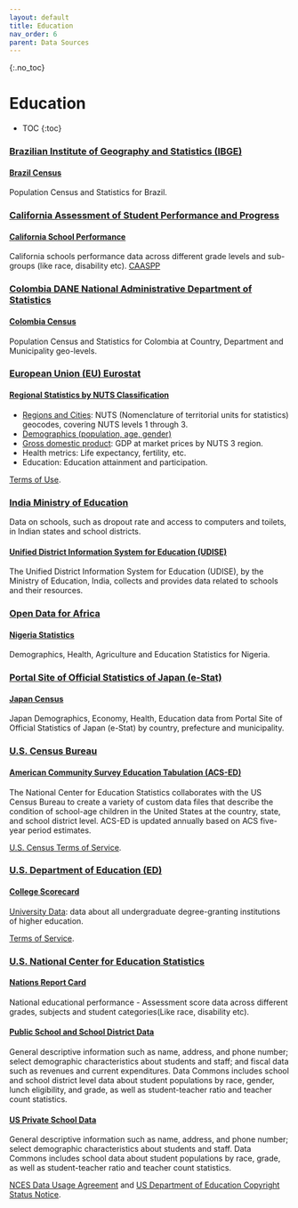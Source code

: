 ```yaml
---
layout: default
title: Education
nav_order: 6
parent: Data Sources
---
```


{:.no_toc}
# Education

* TOC
{:toc}

### [Brazilian Institute of Geography and Statistics (IBGE)](https://www.ibge.gov.br/en/home-eng.html)

#### [Brazil Census](https://www.ibge.gov.br/en/statistics/social/population.html)
Population Census and Statistics for Brazil.

### [California Assessment of Student Performance and Progress](https://caaspp-elpac.ets.org/elpac/)

#### [California School Performance](https://caaspp-elpac.ets.org/elpac/)
California schools performance data across different grade levels and sub-groups (like race, disability etc).
[CAASPP](https://caaspp-elpac.ets.org/elpac/)

### [Colombia DANE National Administrative Department of Statistics](https://www.dane.gov.co)

#### [Colombia Census](https://www.dane.gov.co/index.php)
Population Census and Statistics for Colombia at Country, Department and Municipality geo-levels.

### [European Union (EU) Eurostat](https://ec.europa.eu/eurostat)

#### [Regional Statistics by NUTS Classification](https://ec.europa.eu/eurostat/)
* [Regions and Cities](https://ec.europa.eu/eurostat/web/regions-and-cities): NUTS (Nomenclature of territorial units for statistics) geocodes, covering NUTS levels 1 through 3.
* [Demographics (population, age, gender)](https://ec.europa.eu/eurostat/web/population-demography)
* [Gross domestic product](https://appsso.eurostat.ec.europa.eu/nui/show.do?dataset=nama_10r_3gdp&lang=en): GDP at market prices by NUTS 3 region.
* Health metrics: Life expectancy, fertility, etc.
* Education: Education attainment and participation.

[Terms of Use](https://ec.europa.eu/eurostat/about/policies/copyright).


### [India Ministry of Education](https://dashboard.udiseplus.gov.in/#/home)
Data on schools, such as dropout rate and access to computers and toilets, in Indian states and school districts.


#### [Unified District Information System for Education (UDISE)](https://udiseplus.gov.in/#/home)
The Unified District Information System for Education (UDISE), by the Ministry of Education, India, collects and provides data related to schools and their resources.

### [Open Data for Africa](https://dataportal.opendataforafrica.org/)

#### [Nigeria Statistics](https://nigeria.opendataforafrica.org)
Demographics, Health, Agriculture and Education Statistics for Nigeria.

### [Portal Site of Official Statistics of Japan (e-Stat)](https://www.e-stat.go.jp/)

#### [Japan Census](https://dashboard.e-stat.go.jp/graphSearch/graphSearchResult?selectedLFieldCd=02)
Japan Demographics, Economy, Health, Education data from Portal Site of Official Statistics of Japan (e-Stat) by country, prefecture and municipality.

### [U.S. Census Bureau](https://www.census.gov/)

#### [American Community Survey Education Tabulation (ACS-ED)](https://nces.ed.gov/programs/edge/demographic/acs)
The National Center for Education Statistics collaborates with the US Census Bureau to create a variety of custom data files that describe the condition of school-age children in the United States at the country, state, and school district level. ACS-ED is updated annually based on ACS five-year period estimates.

[U.S. Census Terms of Service](https://www.census.gov/data/developers/about/terms-of-service.html).


### [U.S. Department of Education (ED)](https://www.ed.gov/)

#### [College Scorecard](https://collegescorecard.ed.gov/)
[University Data](https://collegescorecard.ed.gov/data): data about all undergraduate degree-granting institutions of higher education.

[Terms of Service](https://www2.ed.gov/notices/copyright/index.html).


### [U.S. National Center for Education Statistics](https://nces.ed.gov/)

#### [Nations Report Card](https://www.nationsreportcard.gov/ndecore)
National educational performance - Assessment score data across different grades, subjects and student categories(Like race, disability etc).

#### [Public School and School District Data](https://nces.ed.gov/ccd/elsi/)
General descriptive information such as name, address, and phone number; select demographic characteristics about students and staff; and fiscal data such as revenues and current expenditures. Data Commons includes school and school district level data about student populations by race, gender, lunch eligibility, and grade, as well as student-teacher ratio and teacher count statistics.


#### [US Private School Data](https://nces.ed.gov/ccd/elsi/)
General descriptive information such as name, address, and phone number; select demographic characteristics about students and staff. Data Commons includes school data about student populations by race, grade, as well as student-teacher ratio and teacher count statistics.

[NCES Data Usage Agreement](https://nces.ed.gov/surveys/international/ide/datausageagreement.aspx?link=true) and [US Department of Education Copyright Status Notice](https://www2.ed.gov/notices/copyright/index.html).

